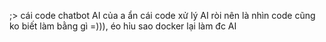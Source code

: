 ;> cái code chatbot AI của a ẩn cái code xử lý AI ròi nên là nhìn code cũng ko biết làm bằng gì =))), éo hỉu sao docker lại làm đc AI 
